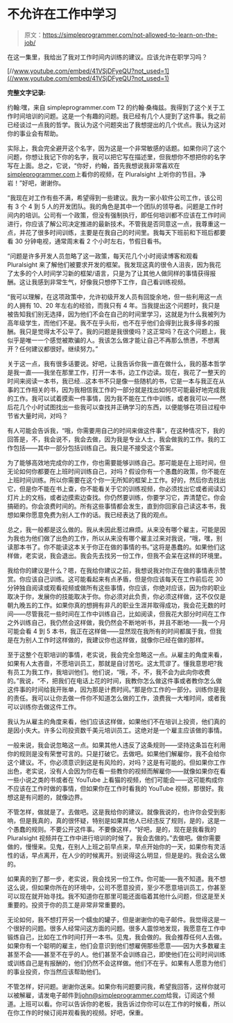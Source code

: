 # 不允许在工作中学习

> 原文：<https://simpleprogrammer.com/not-allowed-to-learn-on-the-job/>

在这一集里，我给出了我对工作时间内训练的建议。应该允许在职学习吗？

[//www.youtube.com/embed/41VSjDFyeQU?not_used=1](//www.youtube.com/embed/41VSjDFyeQU?not_used=1)

**完整文字记录:**

约翰:嘿，来自 simpleprogrammer.com T2 的约翰·桑梅兹。我得到了这个关于工作时间培训的问题。这是一个有趣的问题。我已经有几个人提到了这件事。我之前已经谈过一点我的哲学。我认为这个问题突出了我想提出的几个优点。我认为这对你的事业会有帮助。

实际上，我会完全避开这个名字，因为这是一个非常敏感的话题。如果你问了这个问题，你想让我记下你的名字，我可以把它写在描述里，但我想你不想把你的名字写在上面。总之，它说，“你好，约翰，首先我想说我非常喜欢在[simpleprogrammer.com](https://simpleprogrammer.com)上看你的视频，在 Pluralsight 上听你的节目。净岩！”好吧，谢谢你。

“我现在对工作有些不满，希望得到一些建议。我为一家小软件公司工作，该公司有 3 个 4 到 5 人的开发团队。我的角色是其中一个团队的领导者。问题是工作时间内的培训。公司有一个政策，但没有强制执行，即任何培训都不应该在工作时间进行，你应该了解公司决定推进的最新技术。不管我是否同意这一点，我尊重这一点，并花了很多时间训练，主要是在我自己的时间里。我每天下班前和下班后都要看 30 分钟电视，通常周末看 2 个小时左右，节假日看书。

“问题是许多开发人员忽略了这一政策，每天花几个小时阅读博客和观看 Pluralsight 来了解他们被要求开发的框架。我发现这真的很令人沮丧，因为我花了太多的个人时间学习新的框架/语言，只是为了让其他人做同样的事情获得报酬。这让我感到非常生气，好像我只想停下工作，自己看训练视频。

“我可以理解，在这项政策中，允许初级开发人员有回旋余地，但一些利用这一点的人拥有 10、20 年左右的经验，而我只有 4 年。当我提出这个问题时，我只是被告知我们别无选择，因为他们不会在自己的时间里学习，这就是为什么我被列为高年级学生，而他们不是。我不在乎头衔，也不在乎他们会得到比我多得多的报酬。我只是觉得太不公平了。我的问题是我很傻吗？这正常吗？在这个问题上，我似乎是唯一一个感觉被欺骗的人。我该怎么做才能让自己不再那么愤懑，不想离开？任何建议都很好。继续努力。”

关于这一点，我有很多话要说。好吧，让我告诉你我一直在做什么，我的基本哲学是我一直——我坐在那里工作，打开一本书，边工作边读。现在，我花了一整天的时间来阅读一本书，我已经…这本书不只是像一些随机的书，它是一本与我正在从事的工作相关的书，因为我相信我工作的一部分就是找出如何尽可能最好地完成我的工作。我可以试着摸索一件事情，因为我不能在工作中训练，或者我可以——然后花几个小时试图找出一些我可以查找并正确学习的东西，以便能够在项目过程中节省大量时间，对吗？

有人可能会告诉我，“哦，你需要用自己的时间来做这件事”，在这种情况下，我的回答是，不，我会说不，我会去做，因为我是专业人士，我会做我的工作。我的工作包括——其中一部分包括训练自己。我只是不接受这个答案。

为了能够高效地完成你的工作，你也需要能够训练自己。那可能是在上班时间，但无论如何你都要在上班时间训练自己，对吗？假设你有一个愚蠢的政策，你不能在上班时间训练。所以你需要在这个你一无所知的框架上工作。好的，然后你去找出它，但是你不能在书上查，你不能看关于它的训练视频，你必须找出它或者阅读幻灯片上的文档，或者边摸索边查找。你仍然要训练，你要学习它，弄清楚它。你会搞砸的。你会浪费时间的。所有这些事情都会发生，直到你回家自己读这本书，我想如果你愿意免费为别人工作的话。我已经表达了我的观点。

总之，我一般都是这么做的。我从未因此惹过麻烦。从来没有哪个雇主，可能是因为我也为他们做了出色的工作，所以从来没有哪个雇主过来对我说，“哦，嘿，别读那本书了。你不能读这本关于你正在做的事情的书。”这将是愚蠢的。如果他们这样做，老实说，我会退出。我会先去找另一份工作，但我不会呆在这样的环境里。

我给你的建议是什么？嗯，在我给你建议之前，我想说我对你正在做的事情表示赞赏。你应该自己训练。这可能看起来有点矛盾，但是你应该每天在工作前后花 30 分钟独自阅读或观看视频或做所有这些事情，你应该，你绝对应该，因为你的职业取决于你，发展你的技能取决于你。你必须对此负责，你必须这样做，这不仅仅是朝九晚五的工作。如果你真的想拥有非凡的职业生涯并取得成功，我会花无数的时间——尽管我花一些时间在工作中训练自己，比如阅读，但我花大部分时间在工作之外训练自己，我仍然会这样做，我仍然会不断地听书，并且不断地——我一个月可能会看 4 到 5 本书，我正在这样做——显然现在我所有的时间都属于我，但我是在为别人工作时这样做的，我建议你也这样做，就像你已经在做的那样。

至于这整个在职培训的事情，老实说，我会完全忽略这一点。从雇主的角度来看，如果有人太吝啬，不愿培训员工，那就是自讨苦吃。这太荒谬了。懂我意思吧?我有员工为我工作，我培训他们。他们说，“哦，不，不，我不会为此向你收费的。”我说，“不，把我们在电话上花的时间，我教你怎么做这件事或者教你怎么做这件事的时间给我开账单，因为那是计费时间。”那是你工作的一部分。训练你是我的责任。我可以让你去做一件你不知道怎么做的工作，浪费我一大堆时间，或者我可以训练你去做这件工作。

我认为从雇主的角度来看，他们应该这样做，如果他们不在培训上投资，他们真的是因小失大。许多公司投资数千美元培训员工。这绝对是一个雇主应该做的事情。

一般来说，我会说忽略这一点。如果其他人违反了这条规则——坚持这条旨在利用你的规则是没有荣誉可言的。只是打破它。去做吧。如果他们解雇你，我不会给你这个建议。不，你必须意识到这是有风险的，对吗？这是有可能的。但如果你工作出色，老实说，没有人会因为你在看一些教你的视频而解雇你——就像如果你在看一些小说之类的书或者在 YouTube 上看猫的视频，他们可能会——这可能构成你不应该在工作时做的事情，但如果你在工作时看我的 YouTube 视频，那很好。我想这是有问题的，就像边界。

不管怎样，做就是了。去做吧。这是我给你的建议。就像我说的，也许你会受到影响，但是我真的，真的很怀疑，特别是如果其他人已经违反了规则，是的，这是一个愚蠢的规则。不要公开这件事。不要像这样，“好吧，是的，现在是我看我的 Pluralsight 视频并在工作中进行培训的时候了。我会去做的。”去做吧。做你需要做的，慢慢来。见鬼，在别人上班之前早点来，早点开始你的一天，如果你有灵活性的话，早点离开，在人少的时候离开。别说得这么明显，但是是的。我会这么做的。

如果真的到了那一步，老实说，我会找另一份工作。你可能——我不知道。我不想这么说，但如果你所在的环境中，公司不愿意投资，至少不愿意培训员工，你甚至可以现在就开始寻找。我不知道你在那里可能还面临着其他什么问题，但这是至关重要的。投资于你的员工是非常非常重要的。

无论如何，我不想打开另一个蠕虫的罐子，但是谢谢你的电子邮件。我觉得这是一个很好的问题。很多人经常问这方面的问题。很多人震惊地发现，我愿意在工作中锻炼自己，比如在工作时间打开一本书。见鬼，我会做的。我会推荐任何人去做。如果你有一个聪明的雇主，他们会意识到他们想雇佣那些愿意——因为大多数雇主甚至不会——甚至不在乎的人。他们甚至不会训练自己，即使他们在公司时间训练或训练自己是有报酬的，他们仍然不会这样做。他们不在乎。如果有人愿意为他们的事业投资，你当然应该帮助他们。

不管怎样，好问题。谢谢你送来。如果你有问题要问我，希望我回答，这样你就可以被解雇，请发电子邮件到[john@simpleprogrammer.com](mailto:john@simpleprogrammer.com)给我，订阅这个频道。上班可以看。你可以告诉你的老板，我告诉过你你可以在工作的时候看，所以在你工作的时候订阅并观看我的视频。好吧，保重。
